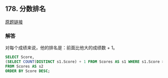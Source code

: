 ## 178. 分数排名

[原题链接](https://leetcode-cn.com/problems/rank-scores/comments/)

### 解答

对每个成绩来说，他的排名是：前面比他大的成绩数 + 1。

```sql
SELECT Score, 
(SELECT COUNT(DISTINCT s1.Score) + 1 FROM Scores AS s1 WHERE s1.Score > s2.Score) as Rank 
FROM Scores AS s2 
ORDER BY Score DESC;
```

